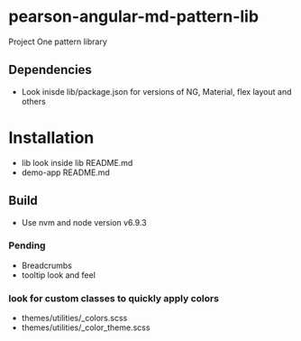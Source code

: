 # pearson-angular-md-pattern-lib
Project One pattern library

## Dependencies
- Look inisde lib/package.json for versions of NG, Material, flex layout and others


# Installation
- lib
    look inside lib README.md
- demo-app
    README.md

## Build
- Use nvm and node version v6.9.3

### Pending
- Breadcrumbs
- tooltip look and feel

### look for custom classes to quickly apply colors 
- themes/utilities/_colors.scss
- themes/utilities/_color_theme.scss